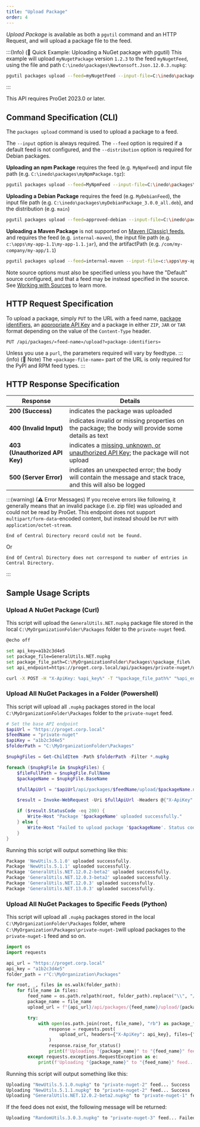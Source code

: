 ```yaml
---
title: "Upload Package"
order: 4
---
```


*Upload Package* is available as both a `pgutil` command and an HTTP Request, and will upload a package file to the feed. 

:::(Info) (🚀 Quick Example: Uploading a NuGet package with pgutil)
This example will upload `myNugetPackage` version `1.2.3` to the feed `myNugetFeed`, using the file and path  `C:\inedo\packages\Newtonsoft.Json.12.0.3.nupkg`:

```bash
pgutil packages upload --feed=myNugetFeed --input-file=C:\inedo\packages\Newtonsoft.Json.12.0.3.nupkg
```
:::

This API requires ProGet 2023.0 or later.

## Command Specification (CLI)
The `packages upload` command is used to upload a package to a feed.

The `--input` option is always required. The `--feed` option is required if a default feed is not configured, and the `--distribution` option is required for Debian packages. 

**Uploading an npm Package** requires the feed (e.g. `MyNpmFeed`) and input file path (e.g. `C:\inedo\packages\myNpmPackage.tgz`):

```bash
pgutil packages upload --feed=MyNpmFeed --input-file=C:\inedo\packages\myNpmPackage.tgz
```

**Uploading a Debian Package** requires the feed (e.g. `MyDebianFeed`), the input file path (e.g. `C:\inedo\packages\myDebianPackage_3.0.0_all.deb`), and the distribution (e.g. `main`)

```bash
pgutil packages upload --feed=approved-debian --input-file=C:\inedo\packages\myDebianPackage_3.0.0_all.deb --distribution=main
```

**Uploading a Maven Package** is not supported on [Maven (Classic) feeds](/docs/proget/feeds/maven#maven-classic-feed-types), and requires the feed (e.g. `internal-maven`), the input file path (e.g. `c:\apps\my-app-1.1\my-app-1.1.jar`), and the artifactPath (e.g. `/com/my-company/my-app/1.1`)

```bash
pgutil packages upload --feed=internal-maven --input-file=c:\apps\my-app-1.1\my-app-1.1.jar --artifactPath=/com/my-company/my-app/1.1
```

Note source options must also be specified unless you have the "Default" source configured, and that a feed may be instead specified in the source. See [Working with Sources](/docs/proget/api/pgutil#sources) to learn more.

## HTTP Request Specification

To upload a package, simply `PUT` to the URL with a feed name, [package identifiers](/docs/proget/api/packages#using-multiple-parameters), an [appropriate API Key](/docs/proget/api/packages#authentication) and a package in either `ZIP`, `JAR` or `TAR` format depending on the value of the `Content-Type` header.

```plaintext
PUT /api/packages/«feed-name»/upload?«package-identifiers»
```

Unless you use a `purl`, the parameters required will vary by feedtype. 
:::(info) (📄 Note)
The `«package-file-name»` part of the URL is only required for the PyPI and RPM feed types.
:::

## HTTP Response Specification
| Response | Details |
| --- | --- |
| **200 (Success)** | indicates the package was uploaded
| **400 (Invalid Input)** | indicates invalid or missing properties on the package; the body will provide some details as text
|  **403 (Unauthorized API Key)** | indicates a [missing, unknown, or unauthorized API Key](/docs/proget/api/packages#authentication); the package will not upload
| **500 (Server Error)** | indicates an unexpected error; the body will contain the message and stack trace, and this will also be logged

:::(warning) (⚠ Error Messages)
If you receive errors like following, it generally means that an invalid package (i.e. zip file) was uploaded and could not be read by ProGet. This endpoint does not support `multipart/form-data`-encoded content, but instead should be `PUT` with `application/octet-stream`.

```plaintext
End of Central Directory record could not be found.
```

Or

```plaintext
End Of Central Directory does not correspond to number of entries in Central Directory.
```
:::

## Sample Usage Scripts

### Upload A NuGet Package (Curl)
This script will upload the `GeneralUtils.NET.nupkg` package file stored in the local `C:\MyOrganizationFolder\Packages` folder to the `private-nuget` feed.

```bash
@echo off

set api_key=a1b2c3d4e5
set package_file=GeneralUtils.NET.nupkg
set package_file_path=C:\MyOrganizationFolder\Packages\%package_file%
set api_endpoint=https://proget.corp.local/api/packages/private-nuget/upload/

curl -X POST -H "X-ApiKey: %api_key%" -T "%package_file_path%" "%api_endpoint%"
```

### Upload All NuGet Packages in a Folder (Powershell)
This script will upload all `.nupkg` packages stored in the local `C:\MyOrganizationFolder\Packages` folder  to the `private-nuget` feed.

```powershell
# Set the base API endpoint
$apiUrl = "https://proget.corp.local"
$feedName = "private-nuget"
$apiKey = "a1b2c3d4e5"  
$folderPath = "C:\MyOrganizationFolder\Packages"

$nupkgFiles = Get-ChildItem -Path $folderPath -Filter *.nupkg

foreach ($nupkgFile in $nupkgFiles) {
    $fileFullPath = $nupkgFile.FullName
    $packageName = $nupkgFile.BaseName

    $fullApiUrl = "$apiUrl/api/packages/$feedName/upload/$packageName.nupkg"

    $result = Invoke-WebRequest -Uri $fullApiUrl -Headers @{"X-ApiKey" = $apiKey} -Method POST -InFile $fileFullPath

    if ($result.StatusCode -eq 200) {
        Write-Host "Package '$packageName' uploaded successfully."
    } else {
        Write-Host "Failed to upload package '$packageName'. Status code: $($result.StatusCode)"
    }
}
```

Running this script will output something like this:

```powershell
Package 'NewUtils.5.1.0' uploaded successfully.
Package 'NewUtils.5.1.1' uploaded successfully.
Package 'GeneralUtils.NET.12.0.2-beta2' uploaded successfully.
Package 'GeneralUtils.NET.12.0.3-beta2' uploaded successfully.
Package 'GeneralUtils.NET.12.0.3' uploaded successfully.
Package 'GeneralUtils.NET.13.0.3' uploaded successfully.
```

### Upload All NuGet Packages to Specific Feeds (Python)
This script will upload all `.nupkg` packages stored in the local `C:\MyOrganizationFolder\Packages` folder, where `C:\MyOrganization\Packages\private-nuget-1`will upload packages to the `private-nuget-1` feed and so on.

```python
import os
import requests

api_url = "https://proget.corp.local"
api_key = "a1b2c3d4e5"
folder_path = r"C:\MyOrganization\Packages"

for root, _, files in os.walk(folder_path):
    for file_name in files:
        feed_name = os.path.relpath(root, folder_path).replace("\\", "/")
        package_name = file_name
        upload_url = f"{api_url}/api/packages/{feed_name}/upload/{package_name}"

        try:
            with open(os.path.join(root, file_name), "rb") as package_file:
                response = requests.post(
                    upload_url, headers={"X-ApiKey": api_key}, files={"file": package_file}
                )
                response.raise_for_status()
                print(f'Uploading "{package_name}" to "{feed_name}" feed... Success')
        except requests.exceptions.RequestException as e:
            print(f'Uploading "{package_name}" to "{feed_name}" feed... Failed: {e}')
```

Running this script will output something like this:

```python
Uploading "NewUtils.5.1.0.nupkg" to "private-nuget-2" feed... Success
Uploading "NewUtils.5.1.1.nupkg" to "private-nuget-2" feed... Success
Uploading "GeneralUtils.NET.12.0.2-beta2.nupkg" to "private-nuget-1" feed... Success
```

If the feed does not exist, the following message will be returned:

```python
Uploading "RandomUtils.3.0.3.nupkg" to "private-nuget-3" feed... Failed: Feed private-nuget-3 not found.
```
